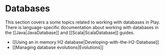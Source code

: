 <!--- Copyright (C) 2009-2016 Lightbend Inc. <https://www.lightbend.com> -->
# Databases

This section covers a some topics related to working with databases in Play. There is language-specific documentation about working with databases in the [[Java|JavaDatabase]] and [[Scala|ScalaDatabase]] guides.

- [[Using an in memory H2 database|Developing-with-the-H2-Database]]
- [[Managing database evolutions|Evolutions]]
